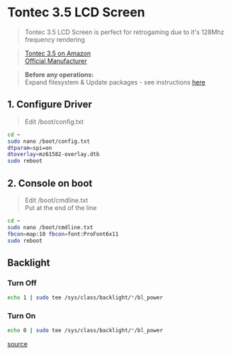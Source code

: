 # Tontec 3.5 LCD Screen

> Tontec 3.5 LCD Screen is perfect for retrogaming due to it's 128Mhz frequency rendering<br>

> [Tontec 3.5 on Amazon](http://www.amazon.fr/dp/B00OFLKPG4)<br>
> [Official Manufacturer](http://www.itontec.com/product-detail/product-name-9/)<br>

> **Before any operations:**<br>
> Expand filesystem & Update packages - see instructions [here](./../tips/_update_system.md)

## 1. Configure Driver

> Edit /boot/config.txt

```bash
cd ~
sudo nano /boot/config.txt
dtparam=spi=on
dtoverlay=mz61582-overlay.dtb
sudo reboot
```

## 2. Console on boot

> Edit /boot/cmdline.txt<br>
> Put at the end of the line

```bash
cd ~
sudo nano /boot/cmdline.txt
fbcon=map:10 fbcon=font:ProFont6x11
sudo reboot
```

## Backlight

### Turn Off

```bash
echo 1 | sudo tee /sys/class/backlight/*/bl_power
```

### Turn On

```bash
echo 0 | sudo tee /sys/class/backlight/*/bl_power
```

[source](https://github.com/notro/fbtft/wiki/Backlight)
